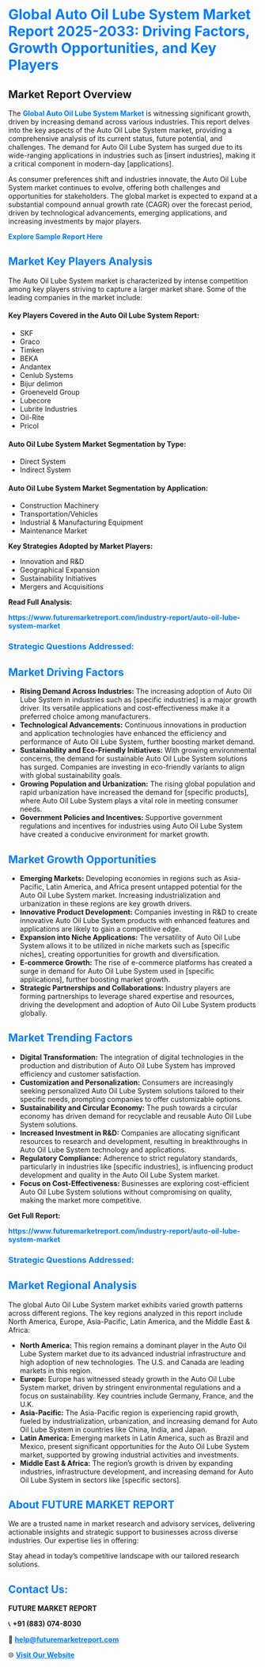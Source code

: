 <h1 style="color: #007BFF;">Global Auto Oil Lube System Market Report 2025-2033: Driving Factors, Growth Opportunities, and Key Players</h1>

<section id="overview">
<h2>Market Report Overview</h2>
<p>The <a href="https://www.futuremarketreport.com/industry-report/auto-oil-lube-system-market" style="color: #007BFF; text-decoration: none;"><strong>Global Auto Oil Lube System Market</strong></a> is witnessing significant growth, driven by increasing demand across various industries. This report delves into the key aspects of the Auto Oil Lube System market, providing a comprehensive analysis of its current status, future potential, and challenges. The demand for Auto Oil Lube System has surged due to its wide-ranging applications in industries such as [insert industries], making it a critical component in modern-day [applications].</p>
<p>As consumer preferences shift and industries innovate, the Auto Oil Lube System market continues to evolve, offering both challenges and opportunities for stakeholders. The global market is expected to expand at a substantial compound annual growth rate (CAGR) over the forecast period, driven by technological advancements, emerging applications, and increasing investments by major players.</p>
</section>

<section id="overview">
<p><a href="https://www.futuremarketreport.com/request-sample/reportId=35206" style="color: #007BFF; text-decoration: none;"><strong>Explore Sample Report Here</strong></a></p>
</section>

<section id="key-players">
<h2 style="color: #007BFF;">Market Key Players Analysis</h2>
<p>The Auto Oil Lube System market is characterized by intense competition among key players striving to capture a larger market share. Some of the leading companies in the market include:</p>
<h4>Key Players Covered in the Auto Oil Lube System Report:</h4>
<ul><li>SKF</li><li>Graco</li><li>Timken</li><li>BEKA</li><li>Andantex</li><li>Cenlub Systems</li><li>Bijur delimon</li><li>Groeneveld Group</li><li>Lubecore</li><li>Lubrite Industries</li><li>Oil-Rite</li><li>Pricol</li></ul>
<h4>Auto Oil Lube System Market Segmentation by Type:</h4>
<ul><li>Direct System</li><li>Indirect System</li></ul>

<h4>Auto Oil Lube System Market Segmentation by Application:</h4>
<ul><li>Construction Machinery</li><li>Transportation/Vehicles</li><li>Industrial &amp; Manufacturing Equipment</li><li>Maintenance Market</li></ul>
<p><strong>Key Strategies Adopted by Market Players:</strong></p>
<ul>
<li>Innovation and R&D</li>
<li>Geographical Expansion</li>
<li>Sustainability Initiatives</li>
<li>Mergers and Acquisitions</li>
</ul>
</section>

<section>
<p><strong>Read Full Analysis: </strong></p><a href="https://www.futuremarketreport.com/industry-report/auto-oil-lube-system-market" style="color: #007BFF; text-decoration: none;"><strong>https://www.futuremarketreport.com/industry-report/auto-oil-lube-system-market</strong></a>
<h3 style="color: #007BFF;">Strategic Questions Addressed:</h3>
</section>

<section id="driving-factors">
<h2 style="color: #007BFF;">Market Driving Factors</h2>
<ul>
<li><strong>Rising Demand Across Industries:</strong> The increasing adoption of Auto Oil Lube System in industries such as [specific industries] is a major growth driver. Its versatile applications and cost-effectiveness make it a preferred choice among manufacturers.</li>
<li><strong>Technological Advancements:</strong> Continuous innovations in production and application technologies have enhanced the efficiency and performance of Auto Oil Lube System, further boosting market demand.</li>
<li><strong>Sustainability and Eco-Friendly Initiatives:</strong> With growing environmental concerns, the demand for sustainable Auto Oil Lube System solutions has surged. Companies are investing in eco-friendly variants to align with global sustainability goals.</li>
<li><strong>Growing Population and Urbanization:</strong> The rising global population and rapid urbanization have increased the demand for [specific products], where Auto Oil Lube System plays a vital role in meeting consumer needs.</li>
<li><strong>Government Policies and Incentives:</strong> Supportive government regulations and incentives for industries using Auto Oil Lube System have created a conducive environment for market growth.</li>
</ul>
</section>

<section id="growth-opportunities">
<h2 style="color: #007BFF;">Market Growth Opportunities</h2>
<ul>
<li><strong>Emerging Markets:</strong> Developing economies in regions such as Asia-Pacific, Latin America, and Africa present untapped potential for the Auto Oil Lube System market. Increasing industrialization and urbanization in these regions are key growth drivers.</li>
<li><strong>Innovative Product Development:</strong> Companies investing in R&D to create innovative Auto Oil Lube System products with enhanced features and applications are likely to gain a competitive edge.</li>
<li><strong>Expansion into Niche Applications:</strong> The versatility of Auto Oil Lube System allows it to be utilized in niche markets such as [specific niches], creating opportunities for growth and diversification.</li>
<li><strong>E-commerce Growth:</strong> The rise of e-commerce platforms has created a surge in demand for Auto Oil Lube System used in [specific applications], further boosting market growth.</li>
<li><strong>Strategic Partnerships and Collaborations:</strong> Industry players are forming partnerships to leverage shared expertise and resources, driving the development and adoption of Auto Oil Lube System products globally.</li>
</ul>
</section>

<section id="trending-factors">
<h2 style="color: #007BFF;">Market Trending Factors</h2>
<ul>
<li><strong>Digital Transformation:</strong> The integration of digital technologies in the production and distribution of Auto Oil Lube System has improved efficiency and customer satisfaction.</li>
<li><strong>Customization and Personalization:</strong> Consumers are increasingly seeking personalized Auto Oil Lube System solutions tailored to their specific needs, prompting companies to offer customizable options.</li>
<li><strong>Sustainability and Circular Economy:</strong> The push towards a circular economy has driven demand for recyclable and reusable Auto Oil Lube System solutions.</li>
<li><strong>Increased Investment in R&D:</strong> Companies are allocating significant resources to research and development, resulting in breakthroughs in Auto Oil Lube System technology and applications.</li>
<li><strong>Regulatory Compliance:</strong> Adherence to strict regulatory standards, particularly in industries like [specific industries], is influencing product development and quality in the Auto Oil Lube System market.</li>
<li><strong>Focus on Cost-Effectiveness:</strong> Businesses are exploring cost-efficient Auto Oil Lube System solutions without compromising on quality, making the market more competitive.</li>
</ul>
</section>

<section>
<p><strong>Get Full Report: </strong></p><a href="https://www.futuremarketreport.com/industry-report/auto-oil-lube-system-market" style="color: #007BFF; text-decoration: none;"><strong>https://www.futuremarketreport.com/industry-report/auto-oil-lube-system-market</strong></a>
<h3 style="color: #007BFF;">Strategic Questions Addressed:</h3>
</section>


<section id="regional-analysis">
<h2 style="color: #007BFF;">Market Regional Analysis</h2>
<p>The global Auto Oil Lube System market exhibits varied growth patterns across different regions. The key regions analyzed in this report include North America, Europe, Asia-Pacific, Latin America, and the Middle East & Africa:</p>
<ul>
<li><strong>North America:</strong> This region remains a dominant player in the Auto Oil Lube System market due to its advanced industrial infrastructure and high adoption of new technologies. The U.S. and Canada are leading markets in this region.</li>
<li><strong>Europe:</strong> Europe has witnessed steady growth in the Auto Oil Lube System market, driven by stringent environmental regulations and a focus on sustainability. Key countries include Germany, France, and the U.K.</li>
<li><strong>Asia-Pacific:</strong> The Asia-Pacific region is experiencing rapid growth, fueled by industrialization, urbanization, and increasing demand for Auto Oil Lube System in countries like China, India, and Japan.</li>
<li><strong>Latin America:</strong> Emerging markets in Latin America, such as Brazil and Mexico, present significant opportunities for the Auto Oil Lube System market, supported by growing industrial activities and investments.</li>
<li><strong>Middle East & Africa:</strong> The region’s growth is driven by expanding industries, infrastructure development, and increasing demand for Auto Oil Lube System in sectors like [specific sectors].</li>
</ul>
</section>

<footer>
<h2 style="color: #007BFF;">About FUTURE MARKET REPORT</h2>
<p>We are a trusted name in market research and advisory services, delivering actionable insights and strategic support to businesses across diverse industries. Our expertise lies in offering:</p>

<p>Stay ahead in today’s competitive landscape with our tailored research solutions.</p>

<h2 style="color: #007BFF;">Contact Us:</h2>
<p><strong>FUTURE MARKET REPORT</strong></p>
<p>📞 <strong>+91 (883) 074-8030</strong></p>
<p>📧 <strong><a href="mailto:help@futuremarketreport.com" style="color: #007BFF;">help@futuremarketreport.com</a></strong></p>
<p>🌐 <strong><a href="https://www.futuremarketreport.com/" style="color: #007BFF;">Visit Our Website</a></strong></p>
</footer>